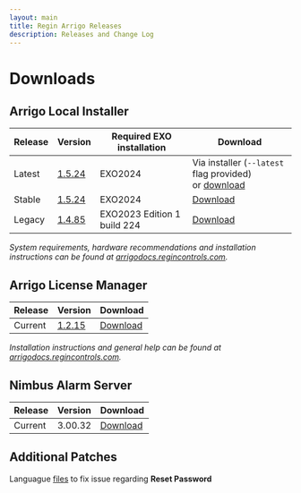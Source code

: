 ```yaml
---
layout: main
title: Regin Arrigo Releases
description: Releases and Change Log
---
```


# Downloads

## Arrigo Local Installer

| Release  | Version                                      | Required EXO installation | Download |
| -------- | -------------------------------------------- | ------------------------- | --------    |
| Latest   | [1.5.24](./arrigolocalinstaller.html#1524) | EXO2024 | Via installer (`--latest` flag provided)<br />or [download](https://arrigoartifacts.blob.core.windows.net/arrigo/latest/ArrigoLocalInstaller-EXO2024-1.5.24.exe?se=2025-11-18T08%3A00%3A50Z&sp=r&sv=2025-05-05&sr=b&sig=RuT7OKtUWHNdu%2BMHnPX5XOHd6pKYSSArYSwzwwhM/3k%3D) |
| Stable   | [1.5.24](./arrigolocalinstaller.html#1524) | EXO2024 | [Download](https://arrigoartifacts.blob.core.windows.net/arrigo/stable/ArrigoLocalInstaller-EXO2024-1.5.24.exe?se=2025-11-18T08%3A32%3A52Z&sp=r&sv=2025-05-05&sr=b&sig=/TGXg%2BWVsJnkL1kFAjyamUYKAzi8VXTsgafIfTkvXtI%3D) |
| Legacy   | [1.4.85](./arrigolocalinstaller.html#1485) | EXO2023 Edition 1 build 224 | [Download](https://arrigoartifacts.blob.core.windows.net/arrigo/stable/ArrigoLocalInstaller-EXO2023Edition1_224-1.4.85.exe?sp=r&st=2025-01-07T08:24:17Z&se=2025-06-30T15:24:17Z&spr=https&sv=2022-11-02&sr=c&sig=TKCIDNx9OZdKXFum42aJ5QAuV1EmwHY5dBO1meVDLvs%3D) |

*System requirements, hardware recommendations and installation instructions can be found at [arrigodocs.regincontrols.com](https://arrigodocs.regincontrols.com//Install%20and%20Configure).*


## Arrigo License Manager

| Release  | Version                                      |  Download |
| -------- | -------------------------------------------- |  --------------------------------- |
| Current  | [1.2.15](./arrigolicensemanager.html#1215) | [Download](https://arrigoartifacts.blob.core.windows.net/arrigo/stable/License-Manager-Installer.1.2.15.exe?sp=r&st=2025-04-03T12:02:05Z&se=2027-04-03T20:02:05Z&spr=https&sv=2024-11-04&sr=b&sig=0yJD4doO%2BPcDeaHHhfogya7L93EAqGlIY6lpOy8Bbck%3D) |

*Installation instructions and general help can be found at [arrigodocs.regincontrols.com](https://arrigodocs.regincontrols.com//Install%20and%20Configure/02_Arrigo%20License%20Manager%20installer/).*

## Nimbus Alarm Server

| Release  | Version                                      |  Download |
| -------- | -------------------------------------------- |  --------------------------------- |
| Current  | 3.00.32   |  [Download](https://arrigoartifacts.blob.core.windows.net/arrigo/Nimbus%20Alarm%20Server%203.00.32%20for%20Arrigo%20Setup.exe?sp=r&st=2025-01-07T08:24:17Z&se=2025-06-30T15:24:17Z&spr=https&sv=2022-11-02&sr=c&sig=TKCIDNx9OZdKXFum42aJ5QAuV1EmwHY5dBO1meVDLvs%3D) |

## Additional Patches
Languague [files](https://abregin.sharepoint.com/:u:/s/ReginSoftwareDistribution/ESKMdkUFvw5PjVa9UTH625gBYs3irzqc4-dj27BR_0idtg?e=uRtzsM) to fix issue regarding **Reset Password**

